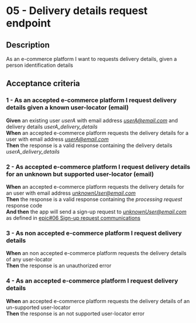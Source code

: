 # 05 - Delivery details request endpoint

## Description
As an e-commerce platform I want to requests delivery details, given a person identification details

## Acceptance criteria

### 1 - As an accepted e-commerce platform I request delivery details given a known user-locator (email)

**Given** an existing user *userA* with email address *userA@email.com* and delivery details *userA_delivery_details*  
**When** an accepted e-commerce platform requests the delivery details for a user with email address *userA@email.com*  
**Then** the response is a valid response containing the delivery details *userA_delivery_details*  

### 2 - As accepted e-commerce platform I request delivery details for an unknown but supported user-locator (email)

**When** an accepted e-commerce platform requests the delivery details for an user with email address *unknownUser@email.com*  
**Then** the response is a valid response containing the *processing request* response code  
**And then** the app will send a sign-up request to *unknownUser@email.com* as defined in [epic#06 Sign-up request communications](06_Sign_up_request_communications.md)  

### 3 - As non accepted e-commerce platform I request delivery details

**When** an non accepted e-commerce platform requests the delivery details of any user-locator  
**Then** the response is an unauthorized error

### 4 - As an accepted e-commerce platform I request delivery details

**When** an accepted e-commerce platform requests the delivery details of an un-supported user-locator  
**Then** the response is an not supported user-locator error  

